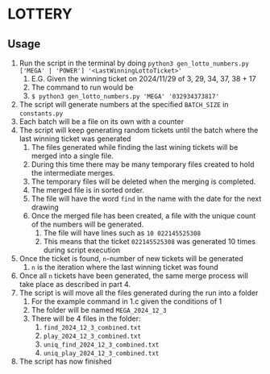 # LOTTERY

## Usage
1. Run the script in the terminal by doing `python3 gen_lotto_numbers.py ['MEGA' | 'POWER'] '<LastWinningLottoTicket>'`
   1. E.G. Given the winning ticket on 2024/11/29 of 3, 29, 34, 37, 38 + 17
   2. The command to run would be 
   3. `$ python3 gen_lotto_numbers.py 'MEGA' '032934373817'`
2. The script will generate numbers at the specified `BATCH_SIZE` in `constants.py`
3. Each batch will be a file on its own with a counter
4. The script will keep generating random tickets until the batch where the last winning ticket was generated
   1. The files generated while finding the last wining tickets will be merged into a single file.  
   2. During this time there may be many temporary files created to hold the intermediate merges.
   3. The temporary files will be deleted when the merging is completed.
   4. The merged file is in sorted order.
   5. The file will have the word `find` in the name with the date for the next drawing
   6. Once the merged file has been created, a file with the unique count of the numbers will be generated.
      1. The file will have lines such as `10 022145525308`
      2. This means that the ticket `022145525308` was generated 10 times during script execution
5. Once the ticket is found, `n`-number of new tickets will be generated 
   1. `n` is the iteration where the last winning ticket was found
6. Once all `n` tickets have been generated, the same merge process will take place as described in part 4.
7. The script is will move all the files generated during the run into a folder
   1. For the example command in 1.c given the conditions of 1
   2. The folder will be named `MEGA_2024_12_3`
   3. There will be 4 files in the folder:
      1. `find_2024_12_3_combined.txt`
      2. `play_2024_12_3_combined.txt`
      3. `uniq_find_2024_12_3_combined.txt`
      4. `uniq_play_2024_12_3_combined.txt`
8. The script has now finished

